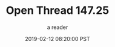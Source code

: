 ---
layout: podcast
title: "Open Thread 147.25"
author: a reader
description: https://slatestarcodex.com/2019/02/12/open-thread-147-25/
date: 2019-02-12 08:20:00 PST
length: 60383
duration: 15
guid: open-thread-147-25
---